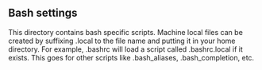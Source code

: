 ## Bash settings

This directory contains bash specific scripts. Machine local files can be
created by suffixing .local to the file name and putting it in your home
directory. For example, .bashrc will load a script called .bashrc.local if it
exists. This goes for other scripts like .bash_aliases, .bash_completion,
etc.
